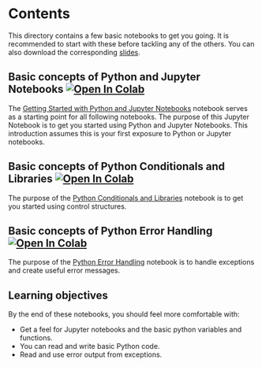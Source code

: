 # Contents
This directory contains a few basic notebooks to get you going. It is recommended to start with these
before tackling any of the others. You can also download the corresponding [slides](../Introductory/slides/Bootcamp_Python_Introduction.pdf).


## Basic concepts of Python and Jupyter Notebooks <a href="https://colab.research.google.com/github/University-Clinic-of-Neuroradiology/python-bootcamp/blob/develop/notebooks/DICOM/01.01-Getting-Started-with-Python-and-Jupyter-Notebooks.ipynb"><img src="https://colab.research.google.com/assets/colab-badge.svg" alt="Open In Colab"/></a>
The [Getting Started with Python and Jupyter Notebooks](01.01-Getting-Started-with-Python-and-Jupyter-Notebooks.ipynb) notebook serves as a starting point for all following notebooks. The purpose of this Jupyter Notebook is to get you started using Python and Jupyter Notebooks. This introduction assumes this is your first exposure to Python or Jupyter notebooks.

## Basic concepts of Python Conditionals and Libraries <a href="https://colab.research.google.com/github/University-Clinic-of-Neuroradiology/python-bootcamp/blob/develop/notebooks/DICOM/01.02-Python-Conditionals-and-Libraries.ipynb"><img src="https://colab.research.google.com/assets/colab-badge.svg" alt="Open In Colab"/></a>
The purpose of the [Python Conditionals and Libraries](01.02-Python-Conditionals-and-Libraries.ipynb) notebook is to get you started using control structures.

## Basic concepts of Python Error Handling <a href="https://colab.research.google.com/github/University-Clinic-of-Neuroradiology/python-bootcamp/blob/develop/notebooks/DICOM/01.03-Python-Error-Handling.ipynb"><img src="https://colab.research.google.com/assets/colab-badge.svg" alt="Open In Colab"/></a>
The purpose of the [Python Error Handling](01.03-Python-Error-Handling.ipynb) notebook is to handle exceptions and create useful error messages.
 

## Learning objectives
By the end of these notebooks, you should feel more comfortable with:
- Get a feel for Jupyter notebooks and the basic python variables and functions.
- You can read and write basic Python code.
- Read and use error output from exceptions.
